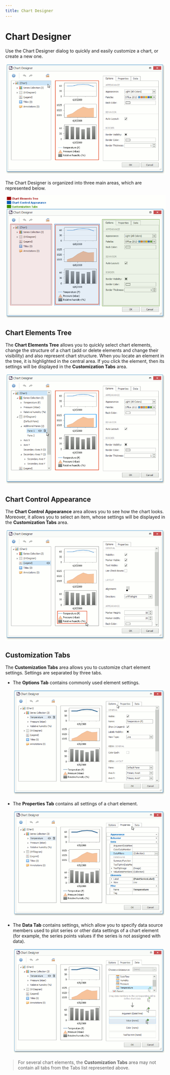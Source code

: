 ```yaml
---
title: Chart Designer
---
```

# Chart Designer
Use the Chart Designer dialog to quickly and easily customize a chart, or create a new one.

![EndUser_ChartDesigner](../../images/Img118757.png)

The Chart Designer is organized into three main areas, which are represented below.

![EndUser_ChartDesigner_Elements](../../images/Img118756.png)

## <a name="chartelementstree"/>Chart Elements Tree
The **Chart Elements Tree** allows you to quickly select chart elements, change the structure of a chart  (add or delete elements and change their visibility) and also represent chart structure. When you locate an element in the tree, it is highlighted in the central area. If you click the element, then its settings will be displayed in the **Customization Tabs** area.

![EndUser_ChartDesigner_ChartElementsTree](../../images/Img118755.png)

## <a name="chartcontrolappearance"/>Chart Control Appearance
The **Chart Control Appearance** area allows you to see how the chart looks. Moreover, it allows you to select an item, whose settings will be displayed in the **Customization Tabs** area.

![EndUser_ChartDesigner_ItemSelection](../../images/Img118754.png)

## <a name="customizationtabs"/>Customization Tabs
The **Customization Tabs** area allows you to customize chart element settings. Settings are separated by three tabs.
* The **Options Tab** contains commonly used element settings.
	
	![EndUser_ChartDesigner_OptionsTab](../../images/Img118753.png)
* The **Properties Tab** contains all settings of a chart element.
	
	![EndUser_ChartDesigner_PropertiesTab](../../images/Img118752.png)
* The **Data Tab** contains settings, which allow you to specify data source members used to plot series or other data settings of a chart element (for example, the series points values if the series is not assigned with data).
	
	![EndUser_ChartDesigner_DataTab](../../images/Img118751.png)

> For several chart elements, the **Customization Tabs** area may not contain all tabs from the Tabs list represented above.